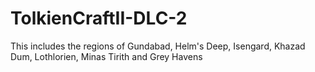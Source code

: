 # TolkienCraftII-DLC-2
This includes the regions of Gundabad, Helm's Deep, Isengard, Khazad Dum, Lothlorien, Minas Tirith and Grey Havens
